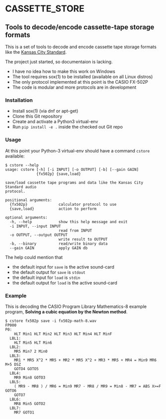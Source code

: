 # CASSETTE_STORE
## Tools to decode/encode cassette-tape storage formats

This is a set of tools to decode and encode cassette tape storage formats
like the
[Kansas City Standard](https://en.wikipedia.org/wiki/Kansas_City_standard).

The project just started, so documentaion is lacking.

- I have no idea how to make this work on Windows
- The tool requires sox(1) to be installed (available on all Linux distros)
- The only protocol implemented at this point is the CASIO FX-502P
- The code is modular and more protocols are in development

### Installation

- Install sox(1) (via dnf or apt-get)
- Clone this Git repository
- Create and activate a Python3 virtual-env
- Run `pip install -e .` inside the checked out Git repo

### Usage

At this point your Python-3 virtual-env should have a command `cstore`
available:

```
$ cstore --help
usage: cstore [-h] [-i INPUT] [-o OUTPUT] [-b] [--gain GAIN]
              {fx502p} {save,load}

save/load cassette tape programs and data like the Kansas City Standard audio
protocol.

positional arguments:
  {fx502p}              calculator protocol to use
  {save,load}           action to perform

optional arguments:
  -h, --help            show this help message and exit
  -i INPUT, --input INPUT
                        read from INPUT
  -o OUTPUT, --output OUTPUT
                        write result to OUTPUT
  -b, --binary          read/write binary data
  --gain GAIN           apply GAIN db
```

The help could mention that
- the default input for `save` is the active sound-card
- the default output for `save` is `stdout`
- the default input for `load` is `stdin`
- the default output for `load` is the active sound-card

### Example

This is decoding the CASIO Program Library Mathematics-8 example program,
**Solving a cubic equation by the Newton method**.

```
$ cstore fx502p save -i fx502p-math-8.wav
FP000
P0:
    HLT Min1 HLT Min2 HLT Min3 HLT Min4 HLT MinF
  LBL1:
    HLT Min5 HLT Min6
  LBL2:
    MR5 Min7 2 Min0
  LBL3:
    MR1 * MR5 X^2 * MR5 + MR2 * MR5 X^2 + MR3 * MR5 + MR4 = Min9 MR6 M+5 DSZ
    GOTO4 GOTO5
  LBL4:
    MR9 Min8 GOTO3
  LBL5:
    ( MR9 - MR8 ) / MR6 = Min9 MR7 - MR8 / MR9 = Min8 - MR7 = ABS X>=F GOTO6
    GOTO7
  LBL6:
    MR8 Min5 GOTO2
  LBL7:
    MR7 GOTO1
```
